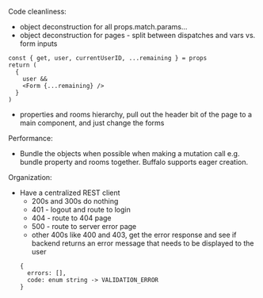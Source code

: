 Code cleanliness:
- object deconstruction for all props.match.params...
- object deconstruction for pages - split between dispatches and vars vs. form inputs
```
const { get, user, currentUserID, ...remaining } = props
return (
  {
    user &&
    <Form {...remaining} />
  }
)
```
- properties and rooms hierarchy, pull out the header bit of the page to a main component, and just change the forms

Performance:
- Bundle the objects when possible when making a mutation call e.g. bundle property and rooms together. Buffalo supports eager creation.

Organization:
- Have a centralized REST client
  - 200s and 300s do nothing
  - 401 - logout and route to login
  - 404 - route to 404 page
  - 500 - route to server error page
  - other 400s like 400 and 403, get the error response and see if backend returns an error message that needs to be displayed to the user
  ```
  {
    errors: [],
    code: enum string -> VALIDATION_ERROR
  }
  ```
